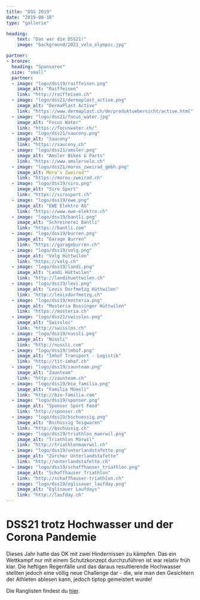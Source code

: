 ```yaml
---
title: "DSS 2019"
date: "2019-08-18"
type: "gallerie"

heading:
    text: "Das war die DSS21!"
    image: "background/2021_velo_olympic.jpg"

partner:
- bronze:
  heading: "Sponsoren"
  size: "small"
  partner:
  - image: "logo/dss19/raiffeisen.png"
    image_alt: "Raiffeisen"
    link: "http://raiffeisen.ch"
  - image: "logo/dss21/dermaplast_active.png"
    image_alt: "DermaPlast Active"
    link: "https://www.dermaplast.ch/de/produktuebersicht/active.html"
  - image: "logo/dss21/focus_water.jpg"
    image_alt: "Focus Water"
    link: "https://focuswater.ch/"
  - image: "logo/dss21/saucony.png"
    image_alt: "Saucony"
    link: "https://saucony.ch"
  - image: "logo/dss21/amsler.png"
    image_alt: "Amsler Bikes & Parts"
    link: "https://www.amslervelo.ch"
  - image: "logo/dss21/moros_zweirad_gmbh.png"
    image_alt: Moro's Zweirad""
    link: "https://moros-zweirad.ch"
  - image: "logo/dss19/siro.png"
    image_alt: "Siro Sport"
    link: "https://sirosport.ch"
  - image: "logo/dss19/ewe.png"
    image_alt: "EWE Elektro AG"
    link: "https://www.ewe-elektro.ch"
  - image: "logo/dss19/bantli.png"
    image_alt: "Schreinerei Bantli"
    link: "https://bantli.com"
  - image: "logo/dss19/burren.png"
    image_alt: "Garage Burren"
    link: "https://garageburren.ch"
  - image: "logo/dss19/volg.png"
    image_alt: "Volg Hüttwilen"
    link: "https://volg.ch"
  - image: "logo/dss19/landi.png"
    image_alt: "Landi Hüttwilen"
    link: "http://landihuettwilen.ch"
  - image: "logo/dss19/levi.png"
    image_alt: "Levis Dorfmetzg Hüttwilen"
    link: "http://levisdorfmetzg.ch"
  - image: "logo/dss19/mosteria.png"
    image_alt: "Mosteria Bussinger Hüttwilen"
    link: "https://mosteria.ch"
  - image: "logo/dss21/swisslos.png"
    image_alt: "Swisslos"
    link: "http://swisslos.ch"
  - image: "logo/dss19/nussli.png"
    image_alt: "Nüssli"
    link: "http://nussli.com"
  - image: "logo/dss19/imhof.png"
    image_alt: "Imhof Transport - Logistik"
    link: "http://tit-imhof.ch"
  - image: "logo/dss19/zaunteam.png"
    image_alt: "Zaunteam"
    link: "http://zaunteam.ch"
  - image: "logo/dss19/bio_familia.png"
    image_alt: "Familia Müesli"
    link: "http://bio-familia.com"
  - image: "logo/dss19/sponser.png"
    image_alt: "Sponser Sport Food"
    link: "http://sponser.ch"
  - image: "logo/dss19/bschuessig.png"
    image_alt: "Bschüssig Teigwaren"
    link: "http://bschüssig.ch"
  - image: "logo/dss19/triathlon_maerwil.png"
    image_alt: "Triathlon Märwil"
    link: "http://triathlonmaerwil.ch"
  - image: "logo/dss19/unterlandstafette.png"
    image_alt: "Zürcher Unterlandstafette"
    link: "http://unterlandstafette.ch"
  - image: "logo/dss19/schaffhauser_triathlon.png"
    image_alt: "Schaffhauser Triathlon"
    link: "http://schaffhauser-triathlon.ch"
  - image: "logo/dss19/eglisauer_laufday.png"
    image_alt: "Eglisauer Laufdays"
    link: "http://laufday.ch"
---
```


# DSS21 trotz Hochwasser und der Corona Pandemie

Dieses Jahr hatte das OK mit zwei Hindernissen zu kämpfen. Das ein Wettkampf 
nur mit einem Schutzkonzept durchzuführen ist war relativ früh klar. Die
heftigen Regenfälle und das daraus resultierende Hochwasser stellten jedoch 
eine völlig neue Challenge dar - die, wie man den Gesichtern der Athleten 
ablesen kann, jedoch tiptop gemeistert wurde!

Die Ranglisten findest du [hier](https://www.datasport.com/live/search/?racenr=23893).
